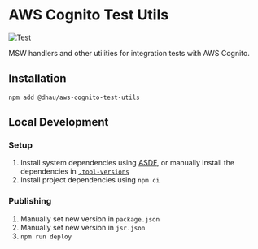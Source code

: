 # AWS Cognito Test Utils

[![Test](https://github.com/danielholmes/dhau-aws-cognito-test-utils/actions/workflows/test.yml/badge.svg)](https://github.com/danielholmes/dhau-aws-cognito-test-utils/actions/workflows/test.yml)

MSW handlers and other utilities for integration tests with AWS Cognito.

## Installation

```
npm add @dhau/aws-cognito-test-utils
```

## Local Development

### Setup

1. Install system dependencies using [ASDF](https://asdf-vm.com/), or manually install the dependencies in [`.tool-versions`](./.tool-versions)
2. Install project dependencies using `npm ci`

### Publishing

1. Manually set new version in `package.json`
2. Manually set new version in `jsr.json`
3. `npm run deploy`